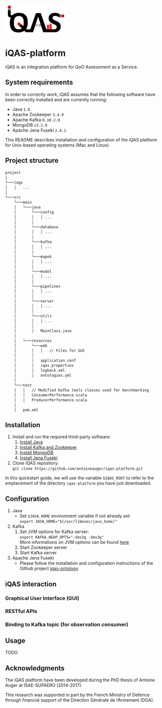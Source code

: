 ![iqas_logo](/src/main/resources/web/figures/iqas_logo_small.png?raw=true "iQAS logo")

# iQAS-platform

iQAS is an integration platform for QoO Assessment as a Service.

## System requirements

In order to correctly work, iQAS assumes that the following software have been correctly installed and are currently running:
* Java `1.8`
* Apache Zookeeper `3.4.9`
* Apache Kafka `0.10.2.0`
* MongoDB `v3.2.9`
* Apache Jena Fuseki `2.4.1`

This README describes installation and configuration of the iQAS platform for Unix-based operating systems (Mac and Linux).

## Project structure

```
project
│
└───logs
│   │   ...
│
└───src
    └───main
    │   └───java   
    │       └───config
    │       │   │ ...
    │       │       
    │       └───database
    │       │   │ ...
    │       │       
    │       └───kafka
    │       │   │ ...
    │       │       
    │       └───mapek
    │       │   │ ...
    │       │       
    │       └───model
    │       │   │ ...
    │       │       
    │       └───pipelines
    │       │   │ ...
    │       │       
    │       └───server
    │       │   │ ...
    │       │       
    │       └───utils
    │       │   │ ...
    │       │
    │       │   MainClass.java
    │
    │   └───resources
    │       └───web
    │       │   │   // Files for GUI
    │       │   
    │       │   application.conf
    │       │   iqas.properties
    │       │   logback.xml
    │       │   ontologies.yml
    │
    └───test
    │   │   // Modified Kafka tools classes used for benchmarking
    │   │   ConsumerPerformance.scala
    │   │   ProducerPerformance.scala
    │
    │   pom.xml
```

## Installation

1. Install and run the required third-party software:
    1. [Install Java](https://www.java.com/en/download/)
    2. [Install Kafka and Zookeeper](https://kafka.apache.org/quickstart)
    3. [Install MongoDB](https://www.mongodb.com/download-center)
    4. [Install Jena Fuseki](https://jena.apache.org/documentation/serving_data/)
2. Clone iQAS repository: <br/>`git clone https://github.com/antoineauger/iqas-platform.git`

In this quickstart guide, we will use the variable `$IQAS_ROOT` to refer to the emplacement of the directory `iqas-platform` you have just downloaded.

## Configuration

1. Java
    + Set `$JAVA_HOME` environment variable if not already set: <br/>`export JAVA_HOME="$(/usr/libexec/java_home)"`
2. Kafka
    1. Set JVM options for Kafka server: <br/>`export KAFKA_HEAP_OPTS="-Xms3g -Xmx3g"`<br/>More informations on JVM options can be found [here](http://www.oracle.com/technetwork/articles/java/vmoptions-jsp-140102.html)
    2. Start Zookeeper server
    3. Start Kafka server
3. Apache Jena Fuseki
    + Please follow the installation and configuration instructions of the Github project [iqas-ontology](https://github.com/antoineauger/iqas-ontology)



## iQAS interaction

### Graphical User Interface (GUI)

### RESTful APIs

### Binding to Kafka topic (for observation consumer)


## Usage

TODO

## Acknowledgments

The iQAS platform have been developed during the PhD thesis of Antoine Auger at ISAE-SUPAERO (2014-2017).

This research was supported in part by the French Ministry of Defence through financial support of the Direction Générale de l’Armement (DGA). 